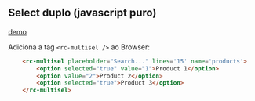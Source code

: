  ## Select duplo (javascript puro) 
 [demo](https://ricardobraganca.github.io/doubleselect/)


Adiciona a tag ` <rc-multisel /> ` ao Browser:

~~~html
    <rc-multisel placeholder="Search..." lines='15' name='products'>
        <option selected="true" value="1">Product 1</option>
        <option value="2">Product 2</option>
        <option selected="true">Product 3</option>
    </rc-multisel>
~~~

